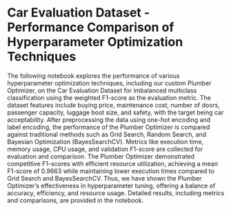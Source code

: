 # Car Evaluation Dataset - Performance Comparison of Hyperparameter Optimization Techniques


The following notebook explores the performance of various hyperparameter optimization techniques, including our custom Plumber Optimizer, on the Car Evaluation Dataset for imbalanced multiclass classification using the weighted F1-score as the evaluation metric. The dataset features include buying price, maintenance cost, number of doors, passenger capacity, luggage boot size, and safety, with the target being car acceptability. After preprocessing the data using one-hot encoding and label encoding, the performance of the Plumber Optimizer is compared against traditional methods such as Grid Search, Random Search, and Bayesian Optimization (BayesSearchCV). Metrics like execution time, memory usage, CPU usage, and validation F1-score are collected for evaluation and comparison. The Plumber Optimizer demonstrated competitive F1-scores with efficient resource utilization, achieving a mean F1-score of 0.9663 while maintaining lower execution times compared to Grid Search and BayesSearchCV. Thus, we have shown the Plumber Optimizer’s effectiveness in hyperparameter tuning, offering a balance of accuracy, efficiency, and resource usage. Detailed results, including metrics and comparisons, are provided in the notebook.
